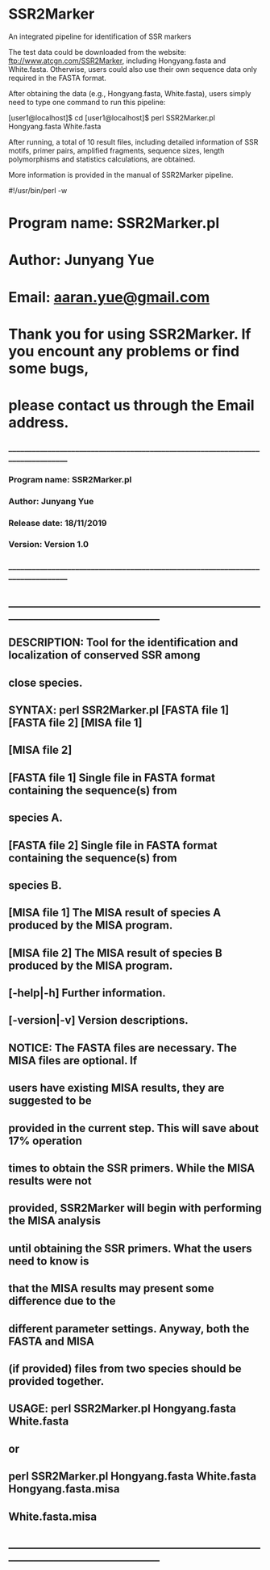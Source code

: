 # SSR2Marker
An integrated pipeline for identification of SSR markers

The test data could be downloaded from the website: ftp://www.atcgn.com/SSR2Marker, including Hongyang.fasta and White.fasta.
Otherwise, users could also use their own sequence data only required in the FASTA format.

After obtaining the data (e.g., Hongyang.fasta, White.fasta), users simply need to type one command to run this pipeline:

[user1@localhost]$ cd <your directory path>
[user1@localhost]$ perl SSR2Marker.pl Hongyang.fasta White.fasta

After running, a total of 10 result files, including detailed information of SSR motifs, primer pairs, amplified fragments, sequence sizes, length polymorphisms and statistics calculations, are obtained.

More information is provided in the manual of SSR2Marker pipeline.

#!/usr/bin/perl -w
# Program name: SSR2Marker.pl
# Author: Junyang Yue
# Email: aaran.yue@gmail.com
# Thank you for using SSR2Marker. If you encount any problems or find some bugs, 
# please contact us through the Email address.


### _______________________________________________________________________________
### 
### Program name: SSR2Marker.pl
### Author:       Junyang Yue
### Release date: 18/11/2019
### Version:      Version 1.0
### _______________________________________________________________________________
### 
## ________________________________________________________________________________
## 
## DESCRIPTION: Tool for the identification and localization of conserved SSR among 
##              close species.
## 
## SYNTAX:      perl SSR2Marker.pl [FASTA file 1] [FASTA file 2] [MISA file 1] 
##              [MISA file 2]
## 
##    [FASTA file 1]    Single file in FASTA format containing the sequence(s) from 
##                      species A.
##    [FASTA file 2]    Single file in FASTA format containing the sequence(s) from 
##                      species B.
##    [MISA file 1]     The MISA result of species A produced by the MISA program. 
##    [MISA file 2]     The MISA result of species B produced by the MISA program.
##    [-help|-h]        Further information.
##    [-version|-v]     Version descriptions.
## 
## NOTICE:      The FASTA files are necessary. The MISA files are optional. If 
##              users have existing MISA results, they are suggested to be 
##              provided in the current step. This will save about 17% operation 
##              times to obtain the SSR primers. While the MISA results were not 
##              provided, SSR2Marker will begin with performing the MISA analysis 
##              until obtaining the SSR primers. What the users need to know is 
##              that the MISA results may present some difference due to the 
##              different parameter settings. Anyway, both the FASTA and MISA 
##              (if provided) files from two species should be provided together.
## 
## USAGE:       perl SSR2Marker.pl Hongyang.fasta White.fasta
##              or
##              perl SSR2Marker.pl Hongyang.fasta White.fasta Hongyang.fasta.misa 
##              White.fasta.misa
## ________________________________________________________________________________
##
